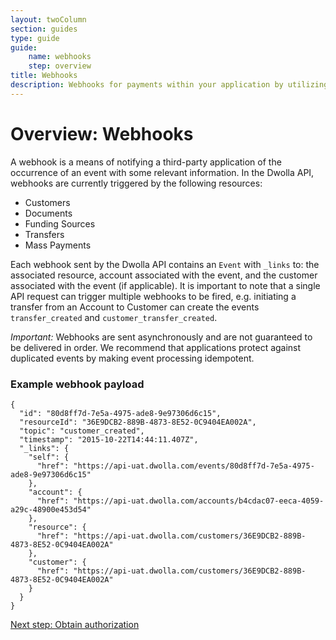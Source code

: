 ```yaml
---
layout: twoColumn
section: guides
type: guide
guide: 
    name: webhooks
    step: overview
title: Webhooks
description: Webhooks for payments within your application by utilizing our open API with no per transaction fees. 
---
```


# Overview: Webhooks

A webhook is a means of notifying a third-party application of the occurrence of an event with some relevant information. In the Dwolla API, webhooks are currently triggered by the following resources: 

- Customers
- Documents
- Funding Sources
- Transfers
- Mass Payments

Each webhook sent by the Dwolla API contains an `Event` with `_links` to: the associated resource, account associated with the event, and the customer associated with the event (if applicable). It is important to note that a single API request can trigger multiple webhooks to be fired, e.g. initiating a transfer from an Account to Customer can create the events `transfer_created` and `customer_transfer_created`. 

*Important:* Webhooks are sent asynchronously and are not guaranteed to be delivered in order. We recommend that applications protect against duplicated events by making event processing idempotent.

### Example webhook payload
```jsonnoselect
{
  "id": "80d8ff7d-7e5a-4975-ade8-9e97306d6c15",
  "resourceId": "36E9DCB2-889B-4873-8E52-0C9404EA002A",
  "topic": "customer_created",
  "timestamp": "2015-10-22T14:44:11.407Z",
  "_links": {
    "self": {
      "href": "https://api-uat.dwolla.com/events/80d8ff7d-7e5a-4975-ade8-9e97306d6c15"
    },
    "account": {
      "href": "https://api-uat.dwolla.com/accounts/b4cdac07-eeca-4059-a29c-48900e453d54"
    },
    "resource": {
      "href": "https://api-uat.dwolla.com/customers/36E9DCB2-889B-4873-8E52-0C9404EA002A"
    },
    "customer": {
      "href": "https://api-uat.dwolla.com/customers/36E9DCB2-889B-4873-8E52-0C9404EA002A"
    }
  }
}
```

<nav class="pager-nav">
    <a href="" style="display:none;"></a>
    <a href="obtain-authorization.html">Next step: Obtain authorization</a>
</nav>

